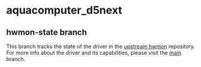 # aquacomputer_d5next

## hwmon-state branch

This branch tracks the state of the driver in the [upstream hwmon](https://git.kernel.org/pub/scm/linux/kernel/git/groeck/linux-staging.git/?h=hwmon-next) repository. For more info about the driver and its capabilities, please visit the [main](https://github.com/aleksamagicka/aquacomputer_d5next-hwmon/blob/main/README.md) branch.